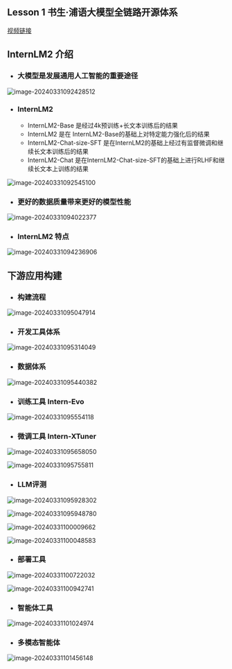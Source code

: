 ## Lesson 1 书生·浦语大模型全链路开源体系

[视频链接](https://www.bilibili.com/video/BV1Vx421X72D/)

## InternLM2 介绍

- ### 大模型是发展通用人工智能的重要途径

![image-20240331092428512](http://typora-picture-room.oss-cn-chengdu.aliyuncs.com/img/image-20240331092428512.png)

- ### InternLM2

  - InternLM2-Base 是经过4k预训练+长文本训练后的结果
  - InternLM2 是在 InternLM2-Base的基础上对特定能力强化后的结果
  - InternLM2-Chat-size-SFT 是在InternLM2的基础上经过有监督微调和继续长文本训练后的结果
  - InternLM2-Chat 是在InternLM2-Chat-size-SFT的基础上进行RLHF和继续长文本上训练的结果

![image-20240331092545100](http://typora-picture-room.oss-cn-chengdu.aliyuncs.com/img/image-20240331092545100.png)

- ### 更好的数据质量带来更好的模型性能

![image-20240331094022377](http://typora-picture-room.oss-cn-chengdu.aliyuncs.com/img/image-20240331094022377.png)

- ### InternLM2 特点

![image-20240331094236906](http://typora-picture-room.oss-cn-chengdu.aliyuncs.com/img/image-20240331094236906.png)

## 下游应用构建

- ### 构建流程

![image-20240331095047914](http://typora-picture-room.oss-cn-chengdu.aliyuncs.com/img/image-20240331095047914.png)

- ### 开发工具体系

![image-20240331095314049](http://typora-picture-room.oss-cn-chengdu.aliyuncs.com/img/image-20240331095314049.png)

- ### 数据体系

![image-20240331095440382](http://typora-picture-room.oss-cn-chengdu.aliyuncs.com/img/image-20240331095440382.png)

- ### 训练工具 Intern-Evo

![image-20240331095554118](http://typora-picture-room.oss-cn-chengdu.aliyuncs.com/img/image-20240331095554118.png)

- ### 微调工具 Intern-XTuner

![image-20240331095658050](http://typora-picture-room.oss-cn-chengdu.aliyuncs.com/img/image-20240331095658050.png)

![image-20240331095755811](http://typora-picture-room.oss-cn-chengdu.aliyuncs.com/img/image-20240331095755811.png)

- ### LLM评测

![image-20240331095928302](http://typora-picture-room.oss-cn-chengdu.aliyuncs.com/img/image-20240331095928302.png)

![image-20240331095948780](http://typora-picture-room.oss-cn-chengdu.aliyuncs.com/img/image-20240331095948780.png)

![image-20240331100009662](http://typora-picture-room.oss-cn-chengdu.aliyuncs.com/img/image-20240331100009662.png)

![image-20240331100048583](http://typora-picture-room.oss-cn-chengdu.aliyuncs.com/img/image-20240331100048583.png)

- ### 部署工具

![image-20240331100722032](http://typora-picture-room.oss-cn-chengdu.aliyuncs.com/img/image-20240331100722032.png)

![image-20240331100942741](http://typora-picture-room.oss-cn-chengdu.aliyuncs.com/img/image-20240331100942741.png)

- ### 智能体工具

![image-20240331101024974](http://typora-picture-room.oss-cn-chengdu.aliyuncs.com/img/image-20240331101024974.png)

- ### 多模态智能体

![image-20240331101456148](http://typora-picture-room.oss-cn-chengdu.aliyuncs.com/img/image-20240331101456148.png)